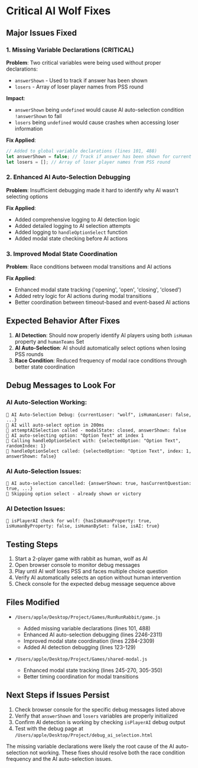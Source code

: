 # Critical AI Wolf Fixes

## Major Issues Fixed

### 1. Missing Variable Declarations (CRITICAL)

**Problem**: Two critical variables were being used without proper declarations:
- `answerShown` - Used to track if answer has been shown
- `losers` - Array of loser player names from PSS round

**Impact**: 
- `answerShown` being `undefined` would cause AI auto-selection condition `!answerShown` to fail
- `losers` being `undefined` would cause crashes when accessing loser information

**Fix Applied**:
```javascript
// Added to global variable declarations (lines 101, 488)
let answerShown = false; // Track if answer has been shown for current question
let losers = []; // Array of loser player names from PSS round
```

### 2. Enhanced AI Auto-Selection Debugging

**Problem**: Insufficient debugging made it hard to identify why AI wasn't selecting options

**Fix Applied**:
- Added comprehensive logging to AI detection logic
- Added detailed logging to AI selection attempts
- Added logging to `handleOptionSelect` function
- Added modal state checking before AI actions

### 3. Improved Modal State Coordination

**Problem**: Race conditions between modal transitions and AI actions

**Fix Applied**:
- Enhanced modal state tracking ('opening', 'open', 'closing', 'closed')
- Added retry logic for AI actions during modal transitions
- Better coordination between timeout-based and event-based AI actions

## Expected Behavior After Fixes

1. **AI Detection**: Should now properly identify AI players using both `isHuman` property and `humanTeams` Set
2. **AI Auto-Selection**: AI should automatically select options when losing PSS rounds
3. **Race Condition**: Reduced frequency of modal race conditions through better state coordination

## Debug Messages to Look For

### AI Auto-Selection Working:
```
🤖 AI Auto-Selection Debug: {currentLoser: "wolf", isHumanLoser: false, ...}
🤖 AI will auto-select option in 200ms
🤖 attemptAISelection called - modalState: closed, answerShown: false
🤖 AI auto-selecting option: "Option Text" at index 1
🤖 Calling handleOptionSelect with: {selectedOption: "Option Text", randomIndex: 1}
📝 handleOptionSelect called: {selectedOption: "Option Text", index: 1, answerShown: false}
```

### AI Auto-Selection Issues:
```
🤖 AI auto-selection cancelled: {answerShown: true, hasCurrentQuestion: true, ...}
📝 Skipping option select - already shown or victory
```

### AI Detection Issues:
```
🤖 isPlayerAI check for wolf: {hasIsHumanProperty: true, isHumanByProperty: false, isHumanBySet: false, isAI: true}
```

## Testing Steps

1. Start a 2-player game with rabbit as human, wolf as AI
2. Open browser console to monitor debug messages
3. Play until AI wolf loses PSS and faces multiple choice question
4. Verify AI automatically selects an option without human intervention
5. Check console for the expected debug message sequence above

## Files Modified

- `/Users/apple/Desktop/Project/Games/RunRunRabbit/game.js`
  - Added missing variable declarations (lines 101, 488)
  - Enhanced AI auto-selection debugging (lines 2246-2311)
  - Improved modal state coordination (lines 2284-2309)
  - Added AI detection debugging (lines 123-129)

- `/Users/apple/Desktop/Project/Games/shared-modal.js`
  - Enhanced modal state tracking (lines 245-270, 305-350)
  - Better timing coordination for modal transitions

## Next Steps if Issues Persist

1. Check browser console for the specific debug messages listed above
2. Verify that `answerShown` and `losers` variables are properly initialized
3. Confirm AI detection is working by checking `isPlayerAI` debug output
4. Test with the debug page at `/Users/apple/Desktop/Project/debug_ai_selection.html`

The missing variable declarations were likely the root cause of the AI auto-selection not working. These fixes should resolve both the race condition frequency and the AI auto-selection issues.